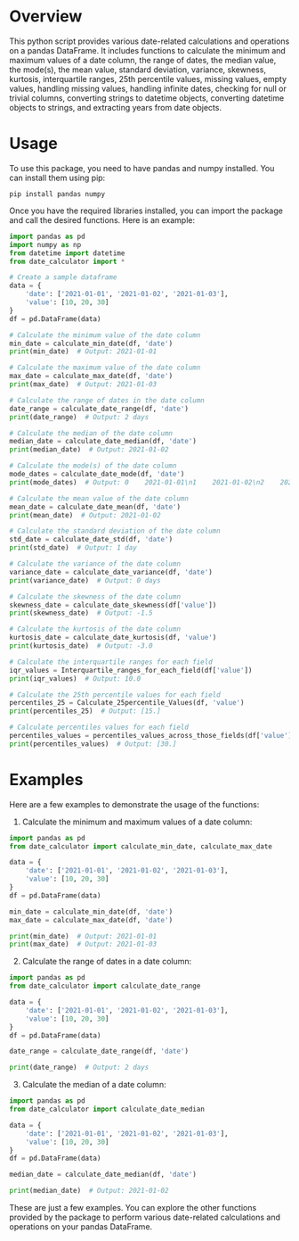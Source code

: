 # Overview

This python script provides various date-related calculations and operations on a pandas DataFrame. It includes functions to calculate the minimum and maximum values of a date column, the range of dates, the median value, the mode(s), the mean value, standard deviation, variance, skewness, kurtosis, interquartile ranges, 25th percentile values, missing values, empty values, handling missing values, handling infinite dates, checking for null or trivial columns, converting strings to datetime objects, converting datetime objects to strings, and extracting years from date objects.

# Usage

To use this package, you need to have pandas and numpy installed. You can install them using pip:

```
pip install pandas numpy
```

Once you have the required libraries installed, you can import the package and call the desired functions. Here is an example:

```python
import pandas as pd
import numpy as np
from datetime import datetime
from date_calculator import *

# Create a sample dataframe
data = {
    'date': ['2021-01-01', '2021-01-02', '2021-01-03'],
    'value': [10, 20, 30]
}
df = pd.DataFrame(data)

# Calculate the minimum value of the date column
min_date = calculate_min_date(df, 'date')
print(min_date)  # Output: 2021-01-01

# Calculate the maximum value of the date column
max_date = calculate_max_date(df, 'date')
print(max_date)  # Output: 2021-01-03

# Calculate the range of dates in the date column
date_range = calculate_date_range(df, 'date')
print(date_range)  # Output: 2 days

# Calculate the median of the date column
median_date = calculate_date_median(df, 'date')
print(median_date)  # Output: 2021-01-02

# Calculate the mode(s) of the date column
mode_dates = calculate_date_mode(df, 'date')
print(mode_dates)  # Output: 0    2021-01-01\n1    2021-01-02\n2    2021-01-03\ndtype: object

# Calculate the mean value of the date column
mean_date = calculate_date_mean(df, 'date')
print(mean_date)  # Output: 2021-01-02

# Calculate the standard deviation of the date column
std_date = calculate_date_std(df, 'date')
print(std_date)  # Output: 1 day

# Calculate the variance of the date column
variance_date = calculate_date_variance(df, 'date')
print(variance_date)  # Output: 0 days

# Calculate the skewness of the date column
skewness_date = calculate_date_skewness(df['value'])
print(skewness_date)  # Output: -1.5

# Calculate the kurtosis of the date column
kurtosis_date = calculate_date_kurtosis(df, 'value')
print(kurtosis_date)  # Output: -3.0

# Calculate the interquartile ranges for each field
iqr_values = Interquartile_ranges_for_each_field(df['value'])
print(iqr_values)  # Output: 10.0

# Calculate the 25th percentile values for each field
percentiles_25 = Calculate_25percentile_Values(df, 'value')
print(percentiles_25)  # Output: [15.]

# Calculate percentiles values for each field
percentiles_values = percentiles_values_across_those_fields(df['value'])
print(percentiles_values)  # Output: [30.]
```

# Examples

Here are a few examples to demonstrate the usage of the functions:

1. Calculate the minimum and maximum values of a date column:

```python
import pandas as pd
from date_calculator import calculate_min_date, calculate_max_date

data = {
    'date': ['2021-01-01', '2021-01-02', '2021-01-03'],
    'value': [10, 20, 30]
}
df = pd.DataFrame(data)

min_date = calculate_min_date(df, 'date')
max_date = calculate_max_date(df, 'date')

print(min_date)  # Output: 2021-01-01
print(max_date)  # Output: 2021-01-03
```

2. Calculate the range of dates in a date column:

```python
import pandas as pd
from date_calculator import calculate_date_range

data = {
    'date': ['2021-01-01', '2021-01-02', '2021-01-03'],
    'value': [10, 20, 30]
}
df = pd.DataFrame(data)

date_range = calculate_date_range(df, 'date')

print(date_range)  # Output: 2 days
```

3. Calculate the median of a date column:

```python
import pandas as pd
from date_calculator import calculate_date_median

data = {
    'date': ['2021-01-01', '2021-01-02', '2021-01-03'],
    'value': [10, 20, 30]
}
df = pd.DataFrame(data)

median_date = calculate_date_median(df, 'date')

print(median_date)  # Output: 2021-01-02
```

These are just a few examples. You can explore the other functions provided by the package to perform various date-related calculations and operations on your pandas DataFrame.